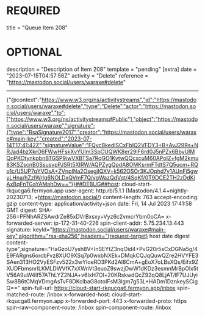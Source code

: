 
# REQUIRED
title = "Queue Item 208"
# OPTIONAL
description = "Description of Item 208"
template = "pending"
[extra]
date = "2023-07-15T04:57:56Z"
activity = "Delete"
reference = "https://mastodon.social/users/waraxe#delete"

---
{"@context":"https://www.w3.org/ns/activitystreams","id":"https://mastodon.social/users/waraxe#delete","type":"Delete","actor":"https://mastodon.social/users/waraxe","to":["https://www.w3.org/ns/activitystreams#Public"],"object":"https://mastodon.social/users/waraxe","signature":{"type":"RsaSignature2017","creator":"https://mastodon.social/users/waraxe#main-key","created":"2023-07-14T17:41:42Z","signatureValue":"FQycBkedlSCxFbIQ2VFDY3+B+AvJ29Rs+NRJad4bzXkrO6FWwHFskXvYUIm3SpCUQWK8er29lF6rd0J5nPZx6BbyUlMQqPKOtynkpbnBTGSP9iwVXBTSa7RqGO1KvtwQQcxcuM60APoIZ+fgM2kmu83KSZscnB0SsusvpPJSRt5XIRW/AQPZygQpdA8OMKsrmFTdtS7Q5ucm+RQo1c/U5UP7qYVOsA+ZVnpINa2OsegjlQXV+k562OSOr3KJOphd7y1AUnFj5gwyLHna/hZzIWrIg6NOLDxQVmF7Q/vgWazQdVqt/4SqKf/0T9DCE2TH2zDdKiAxBqFnTGaYAMahDw=="}}##DEBUG##host: cloud-start-rkqucga6.fermyon.app
user-agent: http.rb/5.1.1 (Mastodon/4.1.4+nightly-20230713; +https://mastodon.social/)
content-length: 763
accept-encoding: gzip
content-type: application/activity+json
date: Fri, 14 Jul 2023 17:41:58 GMT
digest: SHA-256=PFNhARZSAwdrZe85xDVrBxsxy+Vyz6c2vmcrYbm0oCA=
x-forwarded-server: ip-172-31-40-226
spin-client-addr: 5.75.234.13:443
signature: keyId="https://mastodon.social/users/waraxe#main-key",algorithm="rsa-sha256",headers="(request-target) host date digest content-type",signature="HaGzoU7ysh8V+InSEYtZ3nqOid4+PvG20r5sCxDGNa5g/4E9FARgns6orcbFvz8XUO9XSq7p0wxbNXEk+DMqkCQJqQuwQZre2HVYFE3SAen313HO2VyESFzv522x3wYIoeRD3PKd2Al8CmA+gEoX7oLBsXQs/Eifx9ZXUDFbmsnrlLKMLDWVfK7xXWnVt3euoZ9swzjDwW1dKDz3esmnMrBpOlx5tV56A9uW4If57AThLYZ2NJA+v6IxH7Ol+20KRskwdQcZ92qQ8LjAT/lF7UJUyiSw8B6tCMqVDmgAsTvF8DKclbaG8otoIFsM3lgm7g53L+HADm1DznkeySCigQ=="
spin-full-url: https://cloud-start-rkqucga6.fermyon.app/inbox
spin-matched-route: /inbox
x-forwarded-host: cloud-start-rkqucga6.fermyon.app
x-forwarded-port: 443
x-forwarded-proto: https
spin-raw-component-route: /inbox
spin-component-route: /inbox

